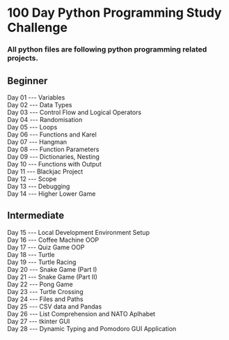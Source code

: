 # 100 Day Python Programming Study Challenge

### All python files are following python programming related projects.

## Beginner
Day 01 --- Variables
<br /> Day 02 --- Data Types
<br /> Day 03 --- Control Flow and Logical Operators
<br /> Day 04 --- Randomisation
<br /> Day 05 --- Loops
<br /> Day 06 --- Functions and Karel
<br /> Day 07 --- Hangman
<br /> Day 08 --- Function Parameters
<br /> Day 09 --- Dictionaries, Nesting
<br /> Day 10 --- Functions with Output
<br /> Day 11 --- Blackjac Project
<br /> Day 12 --- Scope 
<br /> Day 13 --- Debugging
<br /> Day 14 --- Higher Lower Game


## Intermediate
Day 15 --- Local Development Environment Setup
<br /> Day 16 --- Coffee Machine OOP
<br /> Day 17 --- Quiz Game OOP
<br /> Day 18 --- Turtle
<br /> Day 19 --- Turtle Racing
<br /> Day 20 --- Snake Game (Part I)
<br /> Day 21 --- Snake Game (Part II)
<br /> Day 22 --- Pong Game
<br /> Day 23 --- Turtle Crossing
<br /> Day 24 --- Files and Paths
<br /> Day 25 --- CSV data and Pandas
<br /> Day 26 --- List Comprehension and NATO Aplhabet
<br /> Day 27 --- tkinter GUI
<br /> Day 28 --- Dynamic Typing and Pomodoro GUI Application
